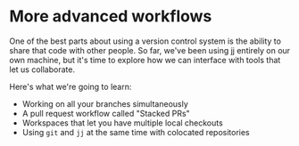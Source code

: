 # More advanced workflows

One of the best parts about using a version control system is the ability to
share that code with other people. So far, we've been using jj entirely on our
own machine, but it's time to explore how we can interface with tools that let
us collaborate.

Here's what we're going to learn:

* Working on all your branches simultaneously
* A pull request workflow called "Stacked PRs"
* Workspaces that let you have multiple local checkouts
* Using `git` and `jj` at the same time with colocated repositories
